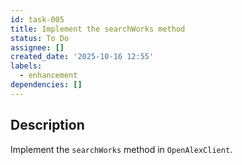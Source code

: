 ```yaml
---
id: task-005
title: Implement the searchWorks method
status: To Do
assignee: []
created_date: '2025-10-16 12:55'
labels:
  - enhancement
dependencies: []
---
```


## Description

<!-- SECTION:DESCRIPTION:BEGIN -->
Implement the `searchWorks` method in `OpenAlexClient`.
<!-- SECTION:DESCRIPTION:END -->
